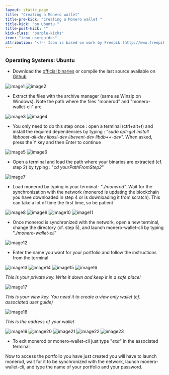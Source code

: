 ```yaml
---
layout: static_page
title: "Creating a Monero wallet"
title-pre-kick: "Creating a Monero wallet "
title-kick: "on Ubuntu "
title-post-kick: ""
kick-class: "purple-kicks"
icon: "icon_userguides"
attribution: "<!-- Icon is based on work by Freepik (http://www.freepik.com) and is licensed under Creative Commons BY 3.0 -->"
---
```


### Operating Systems:  Ubuntu

- Download the [official binaries](https://getmonero.org/downloads/) or compile the last source available on [Github](https://github.com/monero-project/bitmonero)

![image1](https://github.com/luuul/monero-site/blob/master/knowledge-base/user-guides/png/create_wallet/1.png)
![image2](https://github.com/luuul/monero-site/blob/master/knowledge-base/user-guides/png/create_wallet/2.png)

- Extract the files with the archive manager (same as Winzip on Windows). Note the path where the files "monerod" and "monero-wallet-cli" are

![image3](https://github.com/luuul/monero-site/blob/master/knowledge-base/user-guides/png/create_wallet/3.png)
![image4](https://github.com/luuul/monero-site/blob/master/knowledge-base/user-guides/png/create_wallet/4.png)

- You only need to do this step once : open a terminal (ctrl+alt+t) and install the required dependencies by typing : "*sudo apt-get install libboost-all-dev libssl-dev libevent-dev libdb++-dev*". When asked, press the Y key and then Enter to continue

![image5](https://github.com/luuul/monero-site/blob/master/knowledge-base/user-guides/png/create_wallet/5.png)
![image6](https://github.com/luuul/monero-site/blob/master/knowledge-base/user-guides/png/create_wallet/6.png)

- Open a terminal and load the path where your binaries are extracted (cf. step 2) by typing : "*cd yourPathFromStep2*"

![image7](https://github.com/luuul/monero-site/blob/master/knowledge-base/user-guides/png/create_wallet/7.png)

- Load monerod by typing in your terminal : "*./monerod*". Wait for the synchronization with the network (monerod is updating the blockchain you have downloaded in step 4 or is downloading it from scratch). This can take a lot of time the first time, so be patient

![image8](https://github.com/luuul/monero-site/blob/master/knowledge-base/user-guides/png/create_wallet/8.png)
![image9](https://github.com/luuul/monero-site/blob/master/knowledge-base/user-guides/png/create_wallet/9.png)
![image10](https://github.com/luuul/monero-site/blob/master/knowledge-base/user-guides/png/create_wallet/10.png)
![image11](https://github.com/luuul/monero-site/blob/master/knowledge-base/user-guides/png/create_wallet/11.png)

- Once monerod is synchronized with the network, open a new terminal, change the directory (cf. step 5), and launch monero-wallet-cli by typing "*./monero-wallet-cli*"

![image12](https://github.com/luuul/monero-site/blob/master/knowledge-base/user-guides/png/create_wallet/12.png)

- Enter the name you want for your portfolio and follow the instructions from the terminal
 
![image13](https://github.com/luuul/monero-site/blob/master/knowledge-base/user-guides/png/create_wallet/13.png)
![image14](https://github.com/luuul/monero-site/blob/master/knowledge-base/user-guides/png/create_wallet/14.png)
![image15](https://github.com/luuul/monero-site/blob/master/knowledge-base/user-guides/png/create_wallet/15.png)
![image16](https://github.com/luuul/monero-site/blob/master/knowledge-base/user-guides/png/create_wallet/16.png)

*This is your private key. Write it down and keep it in a safe place!*

![image17](https://github.com/luuul/monero-site/blob/master/knowledge-base/user-guides/png/create_wallet/17.png)

*This is your view key. You need it to create a view only wallet (cf. associated user guide)*

![image18](https://github.com/luuul/monero-site/blob/master/knowledge-base/user-guides/png/create_wallet/18.png)

*This is the address of your wallet*

![image19](https://github.com/luuul/monero-site/blob/master/knowledge-base/user-guides/png/create_wallet/19.png)
![image20](https://github.com/luuul/monero-site/blob/master/knowledge-base/user-guides/png/create_wallet/20.png)
![image21](https://github.com/luuul/monero-site/blob/master/knowledge-base/user-guides/png/create_wallet/21.png)
![image22](https://github.com/luuul/monero-site/blob/master/knowledge-base/user-guides/png/create_wallet/22.png)
![image23](https://github.com/luuul/monero-site/blob/master/knowledge-base/user-guides/png/create_wallet/23.png)

- To exit monerod or monero-wallet-cli just type "*exit*" in the associated terminal

Now to access the portfolio you have just created you will have to launch monerod, wait for it to be synchronized with the network, launch monero-wallet-cli, and type the name of your portfolio and your password.


